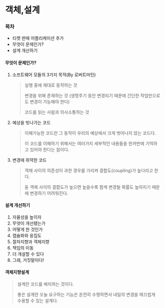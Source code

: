 객체,설계
===

### 목차

- 티켓 판매 어플리케이션 추가
- 무엇이 문제인가?
- 설계 개선하기

#### 무엇이 문제인가?

1. 소프트웨어 모듈의 3가지 목적(By 로버트마틴)
   > 실행 중에 제대로 동작하는 것
   >
   >변경을 위해 존재하는 것 (생명주기 동안 변경되기 때문에 간단한 작업만으로도 변경이 가능해야 한다)
   >
   >
   >코드를 읽는 사람과 의사소통하는 것
2. 예상을 빗나가는 코드
   > 이해가능한 코드란 그 동작이 우리의 예상에서 크게 벗어나지 않는 코드다.
   >
   >이 코드를 이해하기 위해서는 여러가지 세부적인 내용들을 한꺼번에 기억하고 있어야 한다는 점이다.
3. 변경에 취약한 코드
   > 객체 사이의 의존성이 과한 경우를 가리켜 결합도(coupling)가 높다라고 한다.
   > 
   > 둗 객체 사이의 결합도가 높으면 높을수록 함계 변경될 확률도 높아지기 때문에 변경하기 어려워진다.
   
#### 설계 개선하기
1. 자율성을 높이자
2. 무엇이 개선됐는가
3. 어떻게 한 것인가
4. 캡슐화와 응집도
5. 절차지향과 객체지향
6. 책임의 이동
7. 더 개설할 수 있다
8. 그래, 거짓말이다!

#### 객체지향설계
   > 설계란 코드를 배치하는 것이다.
   > 
   > 좋은 설계란 오늘 요구하는 기능은 온전히 수행하면서 내일의 변경을 매끄럽게 수용할 수 있는 설계다. 
